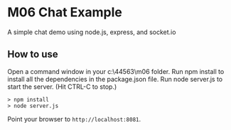 # M06 Chat Example
A simple chat demo using node.js, express, and socket.io
## How to use
Open a command window in your c:\44563\m06 folder.
Run npm install to install all the dependencies in the package.json file.
Run node server.js to start the server. (Hit CTRL-C to stop.)
```
> npm install
> node server.js
```
Point your browser to `http://localhost:8081`.